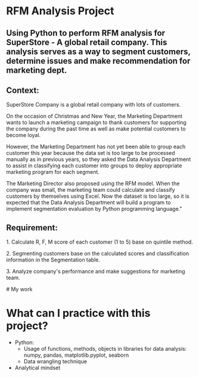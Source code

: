 <h1>RFM Analysis Project</h1>
<h2>Using Python to perform RFM analysis for SuperStore - A global retail company. This analysis serves as a way to segment customers, determine issues and make recommendation for marketing dept.</h2>
<h2>Context:</h2>
<p>SuperStore Company is a global retail company with lots of customers.</p>
<p>On the occasion of Christmas and New Year, the Marketing Department wants to launch a marketing campaign to thank customers for supporting the company during the past time as well as make potential customers to become loyal.</p>
<p>However, the Marketing Department has not yet been able to group each customer this year because the data set is too large to be processed manually as in previous years, so they asked the Data Analysis Department to assist in classifying each customer into groups to deploy appropriate marketing program for each segment.</p>
<p>The Marketing Director also proposed using the RFM model. When the company was small, the marketing team could calculate and classify customers by themselves using Excel. Now the dataset is too large, so it is expected that the Data Analysis Department will build a program to implement segmentation evaluation by Python programming language."</p>
<h2>Requirement:</h2>
<p>1. Calculate R, F, M score of each customer (1 to 5) base on quintile method.</p>
<p>2. Segmenting customers base on the calculated scores and classification information in the Segmentation table.</p>
<p>3. Analyze company's performance and make suggestions for marketing team.</p>
# My work


# What can I practice with this project?
- Python:
  - Usage of functions, methods, objects in libraries for data analysis: numpy, pandas, matplotlib.pyplot, seaborn
  - Data wrangling technique
- Analytical mindset
